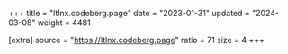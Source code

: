 +++
title = "ltlnx.codeberg.page"
date = "2023-01-31"
updated = "2024-03-08"
weight = 4481

[extra]
source = "https://ltlnx.codeberg.page"
ratio = 71
size = 4
+++
